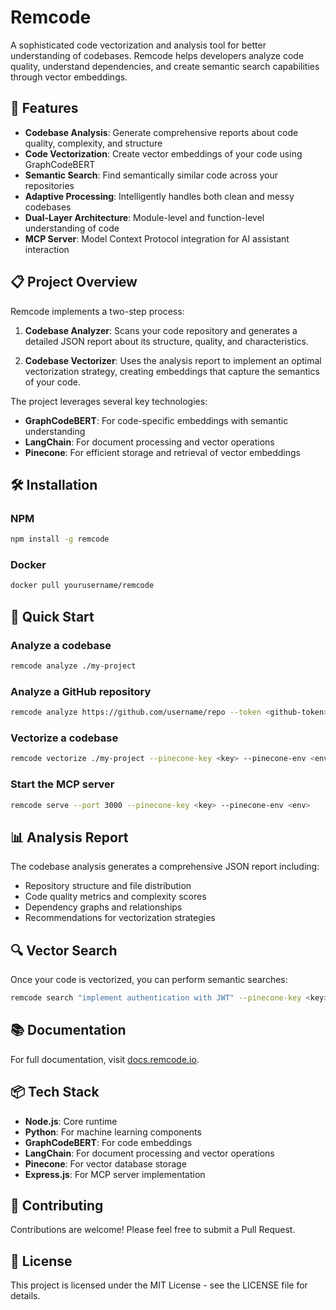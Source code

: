 # Remcode

A sophisticated code vectorization and analysis tool for better understanding of codebases. Remcode helps developers analyze code quality, understand dependencies, and create semantic search capabilities through vector embeddings.

## 🚀 Features

- **Codebase Analysis**: Generate comprehensive reports about code quality, complexity, and structure
- **Code Vectorization**: Create vector embeddings of your code using GraphCodeBERT
- **Semantic Search**: Find semantically similar code across your repositories
- **Adaptive Processing**: Intelligently handles both clean and messy codebases
- **Dual-Layer Architecture**: Module-level and function-level understanding of code
- **MCP Server**: Model Context Protocol integration for AI assistant interaction

## 📋 Project Overview

Remcode implements a two-step process:

1. **Codebase Analyzer**: Scans your code repository and generates a detailed JSON report about its structure, quality, and characteristics.

2. **Codebase Vectorizer**: Uses the analysis report to implement an optimal vectorization strategy, creating embeddings that capture the semantics of your code.

The project leverages several key technologies:
- **GraphCodeBERT**: For code-specific embeddings with semantic understanding
- **LangChain**: For document processing and vector operations
- **Pinecone**: For efficient storage and retrieval of vector embeddings

## 🛠️ Installation

### NPM

```bash
npm install -g remcode
```

### Docker

```bash
docker pull yourusername/remcode
```

## 🏁 Quick Start

### Analyze a codebase

```bash
remcode analyze ./my-project
```

### Analyze a GitHub repository

```bash
remcode analyze https://github.com/username/repo --token <github-token>
```

### Vectorize a codebase

```bash
remcode vectorize ./my-project --pinecone-key <key> --pinecone-env <env>
```

### Start the MCP server

```bash
remcode serve --port 3000 --pinecone-key <key> --pinecone-env <env>
```

## 📊 Analysis Report

The codebase analysis generates a comprehensive JSON report including:

- Repository structure and file distribution
- Code quality metrics and complexity scores
- Dependency graphs and relationships
- Recommendations for vectorization strategies

## 🔍 Vector Search

Once your code is vectorized, you can perform semantic searches:

```bash
remcode search "implement authentication with JWT" --pinecone-key <key> --pinecone-env <env>
```

## 📚 Documentation

For full documentation, visit [docs.remcode.io](https://docs.remcode.io).

## 📦 Tech Stack

- **Node.js**: Core runtime
- **Python**: For machine learning components
- **GraphCodeBERT**: For code embeddings
- **LangChain**: For document processing and vector operations
- **Pinecone**: For vector database storage
- **Express.js**: For MCP server implementation

## 🤝 Contributing

Contributions are welcome! Please feel free to submit a Pull Request.

## 📄 License

This project is licensed under the MIT License - see the LICENSE file for details.